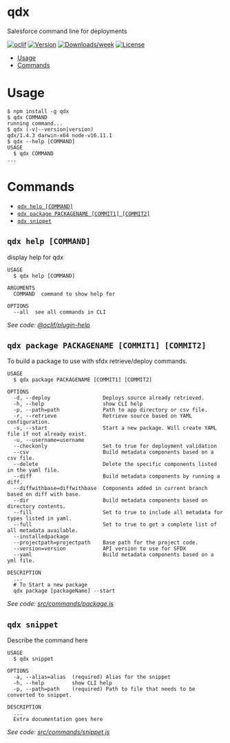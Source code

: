 qdx
===

Salesforce command line for deployments

[![oclif](https://img.shields.io/badge/cli-oclif-brightgreen.svg)](https://oclif.io)
[![Version](https://img.shields.io/npm/v/qdx.svg)](https://npmjs.org/package/qdx)
[![Downloads/week](https://img.shields.io/npm/dw/qdx.svg)](https://npmjs.org/package/qdx)
[![License](https://img.shields.io/npm/l/qdx.svg)](https://github.com/qislam/qdx/blob/master/package.json)

<!-- toc -->
* [Usage](#usage)
* [Commands](#commands)
<!-- tocstop -->
# Usage
<!-- usage -->
```sh-session
$ npm install -g qdx
$ qdx COMMAND
running command...
$ qdx (-v|--version|version)
qdx/1.4.3 darwin-x64 node-v16.11.1
$ qdx --help [COMMAND]
USAGE
  $ qdx COMMAND
...
```
<!-- usagestop -->
# Commands
<!-- commands -->
* [`qdx help [COMMAND]`](#qdx-help-command)
* [`qdx package PACKAGENAME [COMMIT1] [COMMIT2]`](#qdx-package-packagename-commit1-commit2)
* [`qdx snippet`](#qdx-snippet)

## `qdx help [COMMAND]`

display help for qdx

```
USAGE
  $ qdx help [COMMAND]

ARGUMENTS
  COMMAND  command to show help for

OPTIONS
  --all  see all commands in CLI
```

_See code: [@oclif/plugin-help](https://github.com/oclif/plugin-help/blob/v3.2.18/src/commands/help.ts)_

## `qdx package PACKAGENAME [COMMIT1] [COMMIT2]`

To build a package to use with sfdx retrieve/deploy commands.

```
USAGE
  $ qdx package PACKAGENAME [COMMIT1] [COMMIT2]

OPTIONS
  -d, --deploy                 Deploys source already retrieved.
  -h, --help                   show CLI help
  -p, --path=path              Path to app directory or csv file.
  -r, --retrieve               Retrieve source based on YAML configuration.
  -s, --start                  Start a new package. Will create YAML file if not already exist.
  -u, --username=username
  --checkonly                  Set to true for deployment validation
  --csv                        Build metadata components based on a csv file.
  --delete                     Delete the specific components listed in the yaml file.
  --diff                       Build metadata components by running a diff.
  --diffwithbase=diffwithbase  Components added in current branch based on diff with base.
  --dir                        Build metadata components based on directory contents.
  --fill                       Set to true to include all metadata for types listed in yaml.
  --full                       Set to true to get a complete list of all metadata available.
  --installedpackage
  --projectpath=projectpath    Base path for the project code.
  --version=version            API version to use for SFDX
  --yaml                       Build metadata components based on a yml file.

DESCRIPTION
  ...
  # To Start a new package
  qdx package [packageName] --start
```

_See code: [src/commands/package.js](https://github.com/qislam/qdx/blob/v1.4.3/src/commands/package.js)_

## `qdx snippet`

Describe the command here

```
USAGE
  $ qdx snippet

OPTIONS
  -a, --alias=alias  (required) Alias for the snippet
  -h, --help         show CLI help
  -p, --path=path    (required) Path to file that needs to be converted to snippet.

DESCRIPTION
  ...
  Extra documentation goes here
```

_See code: [src/commands/snippet.js](https://github.com/qislam/qdx/blob/v1.4.3/src/commands/snippet.js)_
<!-- commandsstop -->
